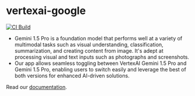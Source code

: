 # vertexai-google

[![CI Build](https://github.com/axonivy-market/vertexai-google/actions/workflows/ci.yml/badge.svg)](https://github.com/axonivy-market/vertexai-google/actions/workflows/ci.yml)

- Gemini 1.5 Pro is a foundation model that performs well at a variety of multimodal tasks such as visual understanding, classification, summarization, and creating content from image. It's adept at processing visual and text inputs such as photographs and screenshots.
- Our app allows seamless toggling between VertexAI Gemini 1.5 Pro and Gemini 1.5 Pro, enabling users to switch easily and leverage the best of both versions for enhanced AI-driven solutions.

Read our [documentation](vertexai-google-product/README.md).
